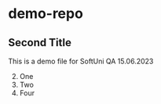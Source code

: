 # demo-repo

## Second Title

This is a demo file for SoftUni QA 15.06.2023 

2. One
2. Two
4. Four
